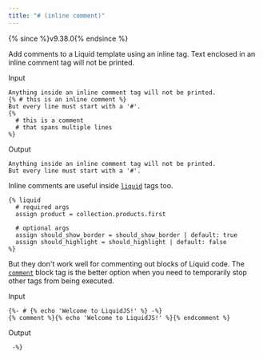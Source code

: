 ```yaml
---
title: "# (inline comment)"
---
```


{% since %}v9.38.0{% endsince %}

Add comments to a Liquid template using an inline tag. Text enclosed in an inline comment tag will not be printed.

Input
```liquid
Anything inside an inline comment tag will not be printed.
{% # this is an inline comment %}
But every line must start with a '#'.
{%
  # this is a comment
  # that spans multiple lines
%}
```

Output
```text
Anything inside an inline comment tag will not be printed.
But every line must start with a '#'.
```

Inline comments are useful inside <a href="./liquid.html">`liquid`</a> tags too.

```liquid
{% liquid
  # required args
  assign product = collection.products.first

  # optional args
  assign should_show_border = should_show_border | default: true
  assign should_highlight = should_highlight | default: false
%}
```

But they don't work well for commenting out blocks of Liquid code. The <a href="./comment.html">`comment`</a> block tag is the better option when you need to temporarily stop other tags from being executed.

Input
```liquid
{%- # {% echo 'Welcome to LiquidJS!' %} -%}
{% comment %}{% echo 'Welcome to LiquidJS!' %}{% endcomment %}
```

Output
```text
 -%}
```
